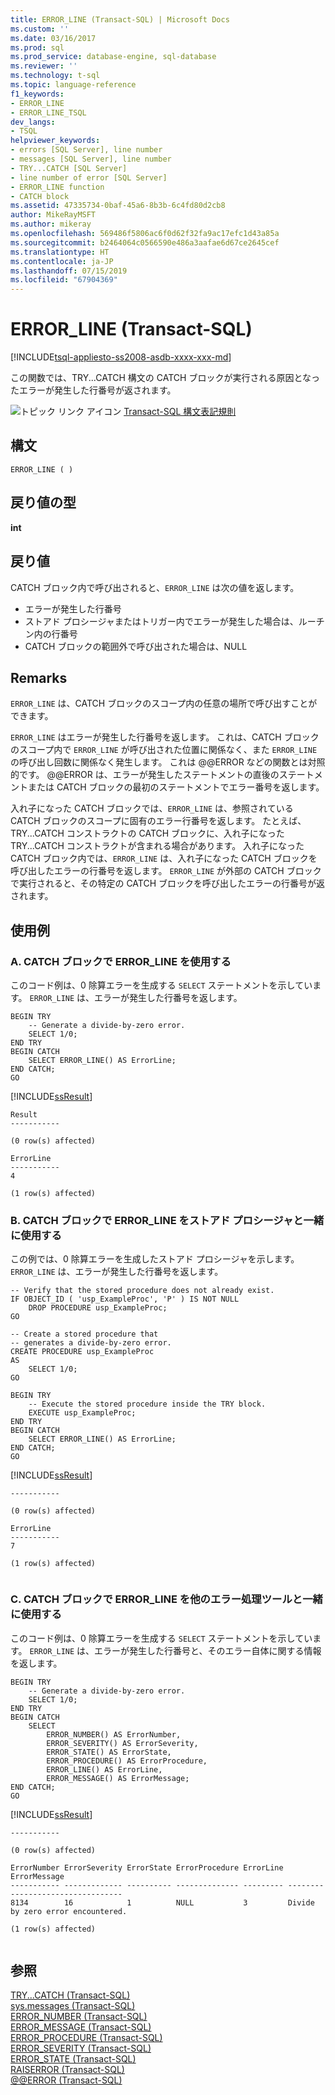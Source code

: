 ```yaml
---
title: ERROR_LINE (Transact-SQL) | Microsoft Docs
ms.custom: ''
ms.date: 03/16/2017
ms.prod: sql
ms.prod_service: database-engine, sql-database
ms.reviewer: ''
ms.technology: t-sql
ms.topic: language-reference
f1_keywords:
- ERROR_LINE
- ERROR_LINE_TSQL
dev_langs:
- TSQL
helpviewer_keywords:
- errors [SQL Server], line number
- messages [SQL Server], line number
- TRY...CATCH [SQL Server]
- line number of error [SQL Server]
- ERROR_LINE function
- CATCH block
ms.assetid: 47335734-0baf-45a6-8b3b-6c4fd80d2cb8
author: MikeRayMSFT
ms.author: mikeray
ms.openlocfilehash: 569486f5806ac6f0d62f32fa9ac17efc1d43a85a
ms.sourcegitcommit: b2464064c0566590e486a3aafae6d67ce2645cef
ms.translationtype: HT
ms.contentlocale: ja-JP
ms.lasthandoff: 07/15/2019
ms.locfileid: "67904369"
---
```

# <a name="errorline-transact-sql"></a>ERROR_LINE (Transact-SQL)
[!INCLUDE[tsql-appliesto-ss2008-asdb-xxxx-xxx-md](../../includes/tsql-appliesto-ss2008-asdb-xxxx-xxx-md.md)]

この関数では、TRY...CATCH 構文の CATCH ブロックが実行される原因となったエラーが発生した行番号が返されます。  
  
 ![トピック リンク アイコン](../../database-engine/configure-windows/media/topic-link.gif "トピック リンク アイコン") [Transact-SQL 構文表記規則](../../t-sql/language-elements/transact-sql-syntax-conventions-transact-sql.md)  
  
## <a name="syntax"></a>構文  
  
```  
ERROR_LINE ( )  
```  
  
## <a name="return-type"></a>戻り値の型  
**int**  
  
## <a name="return-value"></a>戻り値  
CATCH ブロック内で呼び出されると、`ERROR_LINE` は次の値を返します。  
  
-   エラーが発生した行番号    
-   ストアド プロシージャまたはトリガー内でエラーが発生した場合は、ルーチン内の行番号  
-   CATCH ブロックの範囲外で呼び出された場合は、NULL  
  
## <a name="remarks"></a>Remarks  
`ERROR_LINE` は、CATCH ブロックのスコープ内の任意の場所で呼び出すことができます。  
  
`ERROR_LINE` はエラーが発生した行番号を返します。 これは、CATCH ブロックのスコープ内で `ERROR_LINE` が呼び出された位置に関係なく、また `ERROR_LINE` の呼び出し回数に関係なく発生します。 これは @@ERROR などの関数とは対照的です。 @@ERROR は、エラーが発生したステートメントの直後のステートメントまたは CATCH ブロックの最初のステートメントでエラー番号を返します。  
  
入れ子になった CATCH ブロックでは、`ERROR_LINE` は、参照されている CATCH ブロックのスコープに固有のエラー行番号を返します。 たとえば、TRY...CATCH コンストラクトの CATCH ブロックに、入れ子になった TRY...CATCH コンストラクトが含まれる場合があります。 入れ子になった CATCH ブロック内では、`ERROR_LINE` は、入れ子になった CATCH ブロックを呼び出したエラーの行番号を返します。 `ERROR_LINE` が外部の CATCH ブロックで実行されると、その特定の CATCH ブロックを呼び出したエラーの行番号が返されます。  
  
## <a name="examples"></a>使用例  
  
### <a name="a-using-errorline-in-a-catch-block"></a>A. CATCH ブロックで ERROR_LINE を使用する  
このコード例は、0 除算エラーを生成する `SELECT` ステートメントを示しています。 `ERROR_LINE` は、エラーが発生した行番号を返します。  
  
```  
BEGIN TRY  
    -- Generate a divide-by-zero error.  
    SELECT 1/0;  
END TRY  
BEGIN CATCH  
    SELECT ERROR_LINE() AS ErrorLine;  
END CATCH;  
GO  
```  
 [!INCLUDE[ssResult](../../includes/ssresult-md.md)]  
   
```  
Result 
-----------

(0 row(s) affected)

ErrorLine
-----------
4

(1 row(s) affected)
```  
  
### <a name="b-using-errorline-in-a-catch-block-with-a-stored-procedure"></a>B. CATCH ブロックで ERROR_LINE をストアド プロシージャと一緒に使用する  
この例では、0 除算エラーを生成したストアド プロシージャを示します。 `ERROR_LINE` は、エラーが発生した行番号を返します。  
  
```  
-- Verify that the stored procedure does not already exist.  
IF OBJECT_ID ( 'usp_ExampleProc', 'P' ) IS NOT NULL   
    DROP PROCEDURE usp_ExampleProc;  
GO  
  
-- Create a stored procedure that  
-- generates a divide-by-zero error.  
CREATE PROCEDURE usp_ExampleProc  
AS  
    SELECT 1/0;  
GO  
  
BEGIN TRY  
    -- Execute the stored procedure inside the TRY block.  
    EXECUTE usp_ExampleProc;  
END TRY  
BEGIN CATCH  
    SELECT ERROR_LINE() AS ErrorLine;  
END CATCH;  
GO  
``` 
 [!INCLUDE[ssResult](../../includes/ssresult-md.md)]  
   
```  
-----------

(0 row(s) affected)

ErrorLine
-----------
7

(1 row(s) affected)  
   
```

### <a name="c-using-errorline-in-a-catch-block-with-other-error-handling-tools"></a>C. CATCH ブロックで ERROR_LINE を他のエラー処理ツールと一緒に使用する  
このコード例は、0 除算エラーを生成する `SELECT` ステートメントを示しています。 `ERROR_LINE` は、エラーが発生した行番号と、そのエラー自体に関する情報を返します。  
  
```  
BEGIN TRY  
    -- Generate a divide-by-zero error.  
    SELECT 1/0;  
END TRY  
BEGIN CATCH  
    SELECT  
        ERROR_NUMBER() AS ErrorNumber,  
        ERROR_SEVERITY() AS ErrorSeverity,  
        ERROR_STATE() AS ErrorState,  
        ERROR_PROCEDURE() AS ErrorProcedure,  
        ERROR_LINE() AS ErrorLine,  
        ERROR_MESSAGE() AS ErrorMessage;  
END CATCH;  
GO  
``` 
 [!INCLUDE[ssResult](../../includes/ssresult-md.md)]  
   
```  
-----------

(0 row(s) affected)

ErrorNumber ErrorSeverity ErrorState ErrorProcedure ErrorLine ErrorMessage
----------- ------------- ---------- -------------- --------- ---------------------------------
8134        16            1          NULL           3         Divide by zero error encountered.

(1 row(s) affected)
  
```
  
## <a name="see-also"></a>参照  
 [TRY...CATCH &#40;Transact-SQL&#41;](../../t-sql/language-elements/try-catch-transact-sql.md)   
 [sys.messages &#40;Transact-SQL&#41;](../../relational-databases/system-catalog-views/messages-for-errors-catalog-views-sys-messages.md)   
 [ERROR_NUMBER &#40;Transact-SQL&#41;](../../t-sql/functions/error-number-transact-sql.md)   
 [ERROR_MESSAGE &#40;Transact-SQL&#41;](../../t-sql/functions/error-message-transact-sql.md)   
 [ERROR_PROCEDURE &#40;Transact-SQL&#41;](../../t-sql/functions/error-procedure-transact-sql.md)   
 [ERROR_SEVERITY &#40;Transact-SQL&#41;](../../t-sql/functions/error-severity-transact-sql.md)   
 [ERROR_STATE &#40;Transact-SQL&#41;](../../t-sql/functions/error-state-transact-sql.md)   
 [RAISERROR &#40;Transact-SQL&#41;](../../t-sql/language-elements/raiserror-transact-sql.md)   
 [@@ERROR &#40;Transact-SQL&#41;](../../t-sql/functions/error-transact-sql.md)  
  
  
